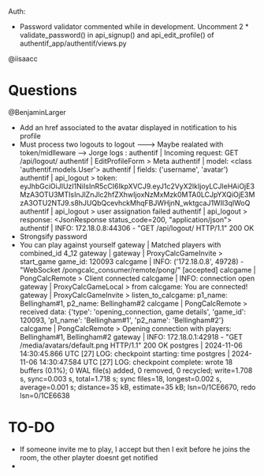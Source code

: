 Auth:
- Password validator commented while in development. Uncomment 2 * validate_password() in api_signup() and api_edit_profile() of authentif_app/authentif/views.py

@iisaacc



  # Questions


  @BenjaminLarger
- Add an href associated to the avatar displayed in notification to his profile
- Must process two logouts to logout ---> Maybe realated with token/midlleware --> Jorge
    logs : authentif   | Incoming request: GET /api/logout/
    authentif   | EditProfileForm > Meta
    authentif   | model: <class 'authentif.models.User'>
    authentif   | fields: ('username', 'avatar')
    authentif   | api_logout > token: eyJhbGciOiJIUzI1NiIsInR5cCI6IkpXVCJ9.eyJ1c2VyX2lkIjoyLCJleHAiOjE3MzA3OTU3MTIsInJlZnJlc2hfZXhwIjoxNzMxMzk0MTA0LCJpYXQiOjE3MzA3OTU2NTJ9.s8hJUQbQcevhckMhqFBJWHjnN_wktgcaJ1WIl3qIWoQ
    authentif   | api_logout > user assignation failed
    authentif   | api_logout > response: <JsonResponse status_code=200, "application/json">
    authentif   | INFO:     172.18.0.8:44306 - "GET /api/logout/ HTTP/1.1" 200 OK
- Strongsify password
- You can play against yourself
  gateway     | Matched players with combined_id 4_12
gateway     | 
gateway     | ProxyCalcGameInvite > start_game game_id: 120093
calcgame    | INFO:     ('172.18.0.8', 49728) - "WebSocket /pongcalc_consumer/remote/pong/" [accepted]
calcgame    | PongCalcRemote > Client connected
calcgame    | INFO:     connection open
gateway     | ProxyCalcGameLocal > from calcgame: You are connected!
gateway     | ProxyCalcGameInvite > listen_to_calcgame:  p1_name: Bellingham#1, p2_name: Bellingham#2
calcgame    | PongCalcRemote > received data: {'type': 'opening_connection, game details', 'game_id': 120093, 'p1_name': 'Bellingham#1', 'p2_name': 'Bellingham#2'}
calcgame    | PongCalcRemote > Opening connection with players: Bellingham#1, Bellingham#2
gateway     | INFO:     172.18.0.1:42918 - "GET /media/avatars/default.png HTTP/1.1" 200 OK
postgres    | 2024-11-06 14:30:45.866 UTC [27] LOG:  checkpoint starting: time
postgres    | 2024-11-06 14:30:47.584 UTC [27] LOG:  checkpoint complete: wrote 18 buffers (0.1%); 0 WAL file(s) added, 0 removed, 0 recycled; write=1.708 s, sync=0.003 s, total=1.718 s; sync files=18, longest=0.002 s, average=0.001 s; distance=35 kB, estimate=35 kB; lsn=0/1CE6670, redo lsn=0/1CE6638

# TO-DO
  - If someone invite me to play, I accept but then I exit before he joins the room, the other playter doesnt get notified
  - 

